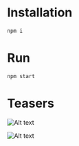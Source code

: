 # Installation
```
npm i
```

# Run
```
npm start
```

# Teasers
![Alt text](https://github.com/LilliousDev/ElectronJSTemplate/blob/main/src/www/img/teaser.png?raw=true)

![Alt text](https://github.com/LilliousDev/ElectronJSTemplate/blob/main/src/www/img/teaser2.png?raw=true)
